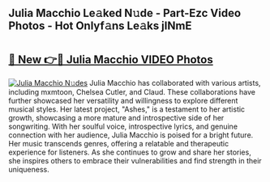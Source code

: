## Julia Macchio Le𝚊ked N𝚞de - Part-Ezc Video Photos - Hot Onlyf𝚊ns Le𝚊ks jINmE

# <h2><a href="http://ac4545.deff.icu/?id=Julia+Macchio">🔗 New 👉🔴 Julia Macchio VIDEO Photos</a></h2>

[![Julia Macchio N𝚞des](https://i.imgur.com/rIISA9y.gif)](http://ac4545.deff.icu/?id=Julia+Macchio)
Julia Macchio has collaborated with various artists, including mxmtoon, Chelsea Cutler, and Claud. These collaborations have further showcased her versatility and willingness to explore different musical styles. Her latest project, "Ashes," is a testament to her artistic growth, showcasing a more mature and introspective side of her songwriting. With her soulful voice, introspective lyrics, and genuine connection with her audience, Julia Macchio is poised for a bright future. Her music transcends genres, offering a relatable and therapeutic experience for listeners. As she continues to grow and share her stories, she inspires others to embrace their vulnerabilities and find strength in their uniqueness.
